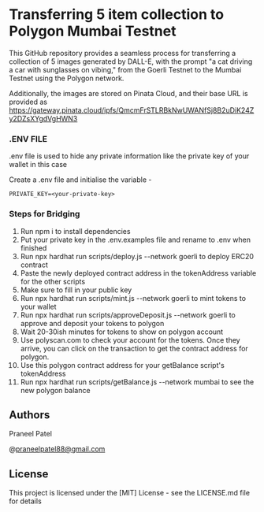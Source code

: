 # Transferring 5 item collection to Polygon Mumbai Testnet
This GitHub repository provides a seamless process for transferring a collection of 5 images generated by DALL-E, with the prompt "a cat driving a car with sunglasses on vibing," from the Goerli Testnet to the Mumbai Testnet using the Polygon network.

Additionally, the images are stored on Pinata Cloud, and their base URL is provided as https://gateway.pinata.cloud/ipfs/QmcmFrSTLRBkNwUWANfSj8B2uDiK24Zy2DZsXYgdVgHWN3

### .ENV FILE

.env file is used to hide any private information like the private key of your wallet in this case

Create a .env file and initialise the variable -
```
PRIVATE_KEY=<your-private-key>
```


### Steps for Bridging

1. Run npm i to install dependencies
2. Put your private key in the .env.examples file and rename to .env when finished
3. Run npx hardhat run scripts/deploy.js --network goerli to deploy ERC20 contract
4. Paste the newly deployed contract address in the tokenAddress variable for the other scripts
5. Make sure to fill in your public key
6. Run npx hardhat run scripts/mint.js --network goerli to mint tokens to your wallet
7. Run npx hardhat run scripts/approveDeposit.js --network goerli to approve and deposit your tokens to polygon
8. Wait 20-30ish minutes for tokens to show on polygon account
9. Use polyscan.com to check your account for the tokens. Once they arrive, you can click on the transaction to get the contract address for polygon.
10. Use this polygon contract address for your getBalance script's tokenAddress
11. Run npx hardhat run scripts/getBalance.js --network mumbai to see the new polygon balance

## Authors

Praneel Patel

@praneelpatel88@gmail.com

## License

This project is licensed under the [MIT] License - see the LICENSE.md file for details
